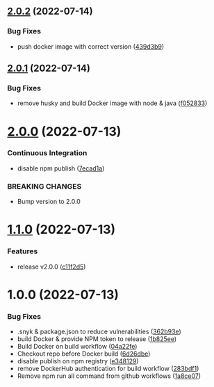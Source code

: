 ## [2.0.2](https://github.com/thomah/boothby/compare/v2.0.1...v2.0.2) (2022-07-14)


### Bug Fixes

* push docker image with correct version ([439d3b9](https://github.com/thomah/boothby/commit/439d3b9e239d665bb3c47ae950f35835d78403b5))

## [2.0.1](https://github.com/thomah/boothby/compare/v2.0.0...v2.0.1) (2022-07-14)


### Bug Fixes

* remove husky and build Docker image with node & java ([f052833](https://github.com/thomah/boothby/commit/f0528338d052bed22b73b384e023679bc7ef6f81))

# [2.0.0](https://github.com/thomah/boothby/compare/v1.1.0...v2.0.0) (2022-07-13)


### Continuous Integration

* disable npm publish ([7ecad1a](https://github.com/thomah/boothby/commit/7ecad1a92376e935b1c7871086a687cc580b8cf7))


### BREAKING CHANGES

* Bump version to 2.0.0

# [1.1.0](https://github.com/thomah/boothby/compare/v1.0.0...v1.1.0) (2022-07-13)


### Features

* release v2.0.0 ([c11f2d5](https://github.com/thomah/boothby/commit/c11f2d59eb2bb981774288b29ffa0160ac6f3002))

# 1.0.0 (2022-07-13)


### Bug Fixes

* .snyk & package.json to reduce vulnerabilities ([362b93e](https://github.com/thomah/boothby/commit/362b93ed45b70f5952454b6f561961d77c2aecb8))
* build Docker & provide NPM token to release ([1b825ee](https://github.com/thomah/boothby/commit/1b825eedf39ce60079e2febc41b9b95f7b4a0f22))
* Build Docker on build workflow ([04a22fe](https://github.com/thomah/boothby/commit/04a22fee0dcdb8cb00ac5786b503e940430d1b6f))
* Checkout repo before Docker build ([6d26dbe](https://github.com/thomah/boothby/commit/6d26dbe29a8fea8c34fbc850ea5c44e6588cf402))
* disable publish on npm registry ([e348129](https://github.com/thomah/boothby/commit/e348129ee899aad418bd35a7a09c508e50d43bf9))
* remove DockerHub authentication for build workflow ([283bdf1](https://github.com/thomah/boothby/commit/283bdf1ef5e7b9dcba7b00b2e42382d12b624b6f))
* Remove npm run all command from github workflows ([1a8ce07](https://github.com/thomah/boothby/commit/1a8ce07feb82ca33878e59cf398549bd22351379))
